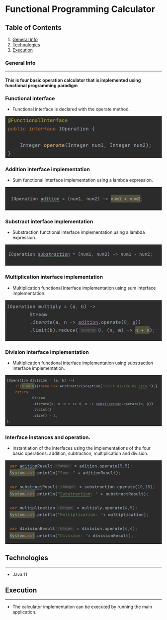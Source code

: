 # Functional Programming Calculator
## Table of Contents
1. [General Info](#general-info)
2. [Technologies](#technologies)
3. [Execution](#execution)

### General Info
***
#### This is four basic operation calculator that is implemented using functional programming paradigm

### Functional interface
* Functional interface is declared with the operate method.

![Image text](https://github.com/ManuelP84/calculator_functional_programming_java/blob/main/src/img/functionalInterface.JPG)
### Addition interface implementation
* Sum functional interface implementation using a lambda expression.

![Image text](https://github.com/ManuelP84/calculator_functional_programming_java/blob/main/src/img/sumImplementation.JPG)
### Substract interface implementation
* Substraction functional interface implementation using a lambda expression.

![Image text](https://github.com/ManuelP84/calculator_functional_programming_java/blob/main/src/img/subImplementation.JPG)
### Multiplication interface implementation
* Multiplication functional interface implementation using sum interface implementation.

![Image text](https://github.com/ManuelP84/calculator_functional_programming_java/blob/main/src/img/multImplementation.JPG)
### Division interface implementation
* Multiplication functional interface implementation using substraction interface implementation.

![Image text](https://github.com/ManuelP84/calculator_functional_programming_java/blob/main/src/img/divImplementation.JPG)
### Interface instances and operation.
* Instantiation of the interfaces using the implementations of the four basic operations: addition, subtraction, multiplication and division.

![Image text](https://github.com/ManuelP84/calculator_functional_programming_java/blob/main/src/img/operations.JPG)

## Technologies
***
* Java 11

## Execution
***
* The calculator implementation can be executed by running the main application.
